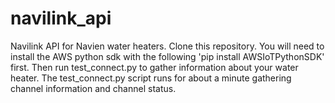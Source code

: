 # navilink_api
Navilink API for Navien water heaters. Clone this repository. You will need to install the AWS python sdk with the following 'pip install AWSIoTPythonSDK' first. Then run test_connect.py to gather information about your water heater. The test_connect.py script runs for about a minute gathering channel information and channel status.
